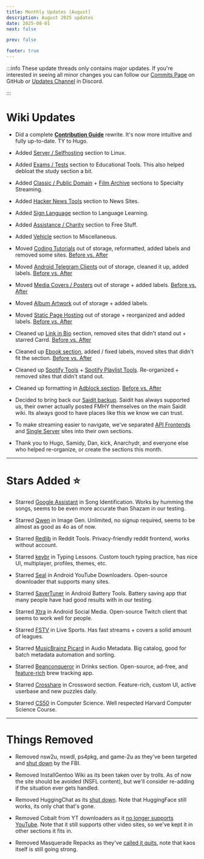 ```yaml
---
title: Monthly Updates [August]
description: August 2025 updates
date: 2025-08-01
next: false

prev: false

footer: true
---
```


<Post authors="nbats"/>

:::info
These update threads only contains major updates. If you're interested
in seeing all minor changes you can follow our
[Commits Page](https://github.com/fmhy/FMHYedit/commits/main) on GitHub or
[Updates Channel](https://redd.it/17f8msf) in Discord.

:::
# Wiki Updates

- Did a complete **[Contribution Guide](https://fmhy.pages.dev/other/contributing)** rewrite. It's now more intuitive and fully up-to-date. TY to Hugo.

- Added [Server / Selfhosting](https://fmhy.net/linuxguide#server-selfhosting) section to Linux.

- Added [Exams / Tests](https://fmhy.net/edupiracyguide#exams-tests) section to Educational Tools. This also helped debloat the study section a bit.

- Added [Classic / Public Domain](https://fmhy.net/video#classics-public-domain) + [Film Archive](https://fmhy.net/video#film-archives) sections to Specialty Streaming.

- Added [Hacker News Tools](https://fmhy.pages.dev/miscguide#hacker-news-tools) section to News Sites.

- Added [Sign Language](https://fmhy.net/edupiracyguide#sign-language) section to Language Learning.

- Added [Assistance / Charity](https://fmhy.net/miscguide#assistance-charity) section to Free Stuff.

- Added [Vehicle](https://fmhy.net/miscguide#vehicle) section to Miscellaneous.

- Moved [Coding Tutorials](https://fmhy.net/edupiracyguide#coding-tutorials) out of storage, reformatted, added labels and removed some sites. [Before vs. After](https://i.ibb.co/0VVhmrrT/image.png)

- Moved [Android Telegram Clients](https://fmhy.net/android-iosguide#telegram-clients) out of storage, cleaned it up, added labels. [Before vs. After](https://i.ibb.co/276xNQWS/image.png)

- Moved [Media Covers / Posters](https://fmhy.net/img-tools#media-covers-posters) out of storage + added labels. [Before vs. After](https://i.ibb.co/DDrN5zDt/image.png)

- Moved [Album Artwork](https://fmhy.net/audiopiracyguide#album-artwork) out of storage + added labels.

- Moved [Static Page Hosting](https://fmhy.net/devtools#static-page-hosting) out of storage + reorganized and added labels. [Before vs. After](https://i.ibb.co/Kpq1shtP/Untitled.png)

- Cleaned up [Link in Bio](https://fmhy.net/internet-tools#link-in-bio) section, removed sites that didn't stand out + starred Carrd. [Before vs. After](https://i.ibb.co/8gfjXg2G/image.png)

- Cleaned up [Ebook section](https://fmhy.net/readingpiracyguide#ebooks), added / fixed labels, moved sites that didn't fit the section. [Before vs. After](https://i.ibb.co/0yYcZQWW/Untitled.jpg)

- Cleaned up [Spotify Tools](https://fmhy.net/audiopiracyguide#spotify-tools) + [Spotify Playlist Tools](https://fmhy.net/audiopiracyguide#playlist-tools). Re-organized + removed sites that didn't stand out.

- Cleaned up formatting in [Adblock section](https://fmhy.net/adblockvpnguide#adblocking). [Before vs. After](https://i.ibb.co/0jcysGV3/Adblock-Before.png)

- Decided to bring back our [Saidit backup](https://saidit.net/s/freemediaheckyeah/wiki/index). Saidit has always supported us, their owner actually posted FMHY themselves on the main Saidit wiki. Its always good to have places like this we know we can trust.

- To make streaming easier to navigate, we've separated [API Frontends](https://fmhy.net/video#api-frontends) and [Single Server](https://fmhy.net/video#single-server) sites into their own sections. 

- Thank you to Hugo, Samidy, Dan, kick, Anarchydr, and everyone else who helped re-organize, or create the sections this month.

***

# Stars Added ⭐

- Starred [Google Assistant](https://fmhy.net/audiopiracyguide#song-identification) in Song Identification. Works by humming the songs, seems to be even more accurate than Shazam in our testing.

- Starred [Qwen](https://fmhy.net/ai#image-generation) in Image Gen. Unlimited, no signup required, seems to be almost as good as 4o as of now.

- Starred [Redlib](https://fmhy.net/social-media-tools#reddit-tools) in Reddit Tools. Privacy-friendly reddit frontend, works without account. 

- Starred [keybr](https://fmhy.net/text-tools#typing-lessons) in Typing Lessons. Custom touch typing practice, has nice UI, multiplayer, profiles, themes, etc.

- Starred [Seal](https://fmhy.net/android-iosguide#android-youtube-apps) in Android YouTube Downloaders. Open-source downloader that supports many sites.

- Starred [SaverTuner](https://fmhy.net/android-iosguide#battery-tools) in Android Battery Tools. Battery saving app that many people have had good results with in our testing.

- Starred [Xtra](https://fmhy.net/android-iosguide#social-media-apps) in Android Social Media. Open-source Twitch client that seems to work well for people.

- Starred [FSTV](https://fmhy.net/video#live-sports) in Live Sports. Has fast streams + covers a solid amount of leagues.

- Starred [MusicBrainz Picard](https://fmhy.net/audiopiracyguide#audio-metadata) in Audio Metadata. Big catalog, good for batch metadata automation and sorting.

- Starred [Beanconqueror](https://fmhy.net/miscguide#drinks) in Drinks section. Open-source, ad-free, and [feature-rich](https://i.ibb.co/1GkdXk4N/image.png) brew tracking app.

- Starred [Crosshare](https://fmhy.net/gamingpiracyguide#crosswords) in Crossword section. Feature-rich, custom UI, active userbase and new puzzles daily.

- Starred [CS50](https://fmhy.net/edupiracyguide#computer-science) in Computer Science. Well respected Harvard Computer Science Course.

***
 
# Things Removed

- Removed nsw2u, nswdl, ps4pkg, and game-2u as they've been targeted and [shut down](https://torrentfreak.com/fbi-seizes-gaming-piracy-domains-including-pre-release-target-nsw2u/) by the FBI.

- Removed InstallGentoo Wiki as its been taken over by trolls. As of now the site should be avoided (NSFL content), but we'll consider re-adding if the situation ever gets handled.

- Removed HuggingChat as its [shut down](https://x.com/julien_c/status/1940082259287069089). Note that HuggingFace still works, its only chat that's gone.

- Removed Cobalt from YT downloaders as it [no longer supports YouTube](https://x.com/justusecobalt/status/1943279590178230618). Note that it still supports other video sites, so we've kept it in other sections it fits in.

- Removed Masquerade Repacks as they've [called it quits](https://i.ibb.co/0pndbGNP/image.png), note that kaos itself is still going strong.

